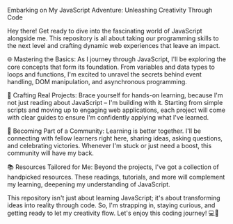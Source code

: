 Embarking on My JavaScript Adventure: Unleashing Creativity Through Code

Hey there! Get ready to dive into the fascinating world of JavaScript alongside me. This repository is all about taking our programming skills to the next level and crafting dynamic web experiences that leave an impact.

🌐 Mastering the Basics: As I journey through JavaScript, I'll be exploring the core concepts that form its foundation. From variables and data types to loops and functions, I'm excited to unravel the secrets behind event handling, DOM manipulation, and asynchronous programming.

🚀 Crafting Real Projects: Brace yourself for hands-on learning, because I'm not just reading about JavaScript – I'm building with it. Starting from simple scripts and moving up to engaging web applications, each project will come with clear guides to ensure I'm confidently applying what I've learned.

🤝 Becoming Part of a Community: Learning is better together. I'll be connecting with fellow learners right here, sharing ideas, asking questions, and celebrating victories. Whenever I'm stuck or just need a boost, this community will have my back.

📚 Resources Tailored for Me: Beyond the projects, I've got a collection of handpicked resources. These readings, tutorials, and more will complement my learning, deepening my understanding of JavaScript.

This repository isn't just about learning JavaScript; it's about transforming ideas into reality through code. So, I'm strapping in, staying curious, and getting ready to let my creativity flow. Let's enjoy this coding journey! 💻🎉
